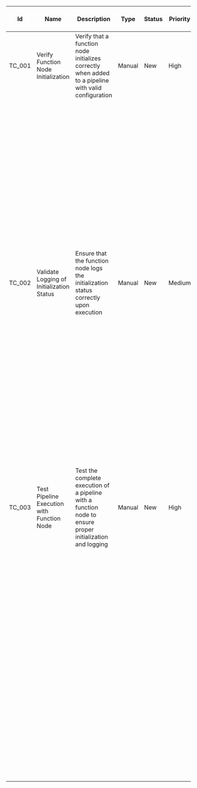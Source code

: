 | Id     | Name                                   | Description                                                                 | Type   | Status | Priority | Test Type   | Precondition | Test Step Number | Test Step Description                                        | Test Step Expected Result                                                   |
|--------|----------------------------------------|-----------------------------------------------------------------------------|--------|--------|----------|-------------|--------------|------------------|----------------------------------------------------------------|----------------------------------------------------------------------------|
| TC_001 | Verify Function Node Initialization    | Verify that a function node initializes correctly when added to a pipeline with valid configuration | Manual | New    | High     | Functional  |              | 1                | Add a function node to the pipeline                             | Function node is added to the pipeline                                      |
|        |                                        |                                                                             |        |        |          |             |              | 2                | Configure the function node with valid settings                | Function node configuration is valid                                        |
|        |                                        |                                                                             |        |        |          |             |              | 3                | Execute the pipeline                                            | Pipeline execution starts                                                   |
|        |                                        |                                                                             |        |        |          |             |              | 4                | Check the initialization status of the function node           | Function node initializes correctly                                         |
|        |                                        |                                                                             |        |        |          |             |              | 5                | Verify the logs for initialization status                      | Logs display the correct initialization status of the function node         |
| TC_002 | Validate Logging of Initialization Status | Ensure that the function node logs the initialization status correctly upon execution | Manual | New    | Medium   | Functional  |              | 1                | Add a function node to the pipeline                             | Function node is added to the pipeline                                      |
|        |                                        |                                                                             |        |        |          |             |              | 2                | Configure the function node with valid settings                | Function node configuration is valid                                        |
|        |                                        |                                                                             |        |        |          |             |              | 3                | Execute the pipeline                                            | Pipeline execution starts                                                   |
|        |                                        |                                                                             |        |        |          |             |              | 4                | Access the log files or console output                         | Log files or console output is accessible                                   |
|        |                                        |                                                                             |        |        |          |             |              | 5                | Verify that the initialization status is logged                | Initialization status is correctly logged in the logs or console output     |
| TC_003 | Test Pipeline Execution with Function Node | Test the complete execution of a pipeline with a function node to ensure proper initialization and logging | Manual | New    | High     | Functional  |              | 1                | Add a function node to the pipeline                             | Function node is added to the pipeline                                      |
|        |                                        |                                                                             |        |        |          |             |              | 2                | Configure the function node with valid settings                | Function node configuration is valid                                        |
|        |                                        |                                                                             |        |        |          |             |              | 3                | Execute the pipeline                                            | Pipeline execution starts                                                   |
|        |                                        |                                                                             |        |        |          |             |              | 4                | Monitor the function node during execution                     | Function node initializes and operates correctly                            |
|        |                                        |                                                                             |        |        |          |             |              | 5                | Check the logs for any errors or warnings related to the function node | Logs do not contain errors or warnings related to the function node initialization |
|        |                                        |                                                                             |        |        |          |             |              | 6                | Verify the final status of the pipeline execution              | Pipeline execution completes successfully with the function node initialized correctly |